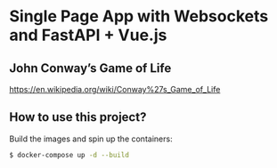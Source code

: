 # Single Page App with Websockets and FastAPI + Vue.js

## John Conway’s Game of Life


https://en.wikipedia.org/wiki/Conway%27s_Game_of_Life

## How to use this project?

Build the images and spin up the containers:

```sh
$ docker-compose up -d --build
```
